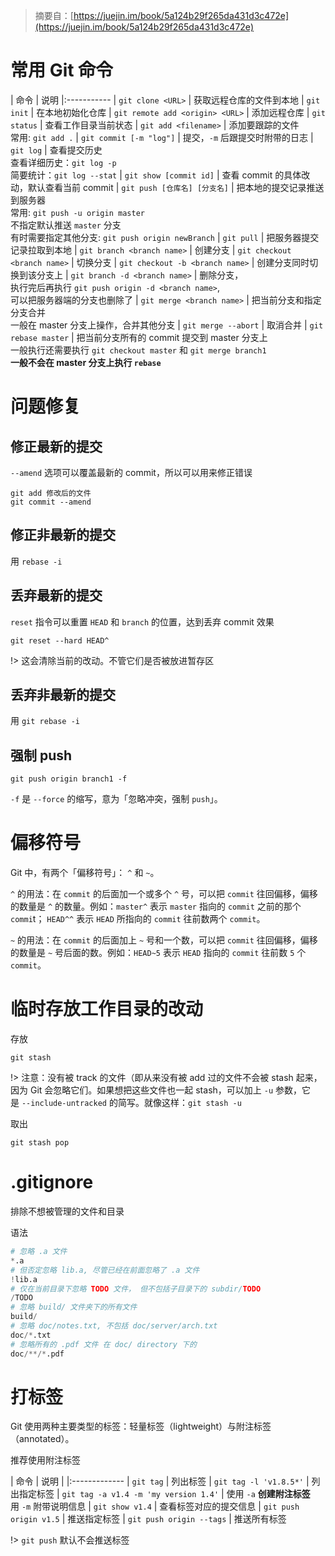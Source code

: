 > 摘要自：[https://juejin.im/book/5a124b29f265da431d3c472e](https://juejin.im/book/5a124b29f265da431d3c472e)


# 常用 Git 命令
| 命令 | 说明
|:-----------
| `git clone <URL>` | 获取远程仓库的文件到本地
| `git init` | 在本地初始化仓库
| `git remote add <origin> <URL>` | 添加远程仓库
| `git status` | 查看工作目录当前状态
| `git add <filename>` | 添加要跟踪的文件 <br> 常用: `git add .`
| `git commit [-m "log"]` | 提交，`-m` 后跟提交时附带的日志
| `git log` | 查看提交历史 <br> 查看详细历史：`git log -p` <br> 简要统计：`git log --stat`
| `git show [commit id]` | 查看 commit 的具体改动，默认查看当前 commit
| `git push [仓库名] [分支名]` | 把本地的提交记录推送到服务器 <br> 常用: `git push -u origin master` <br> 不指定默认推送 `master` 分支 <br> 有时需要指定其他分支: `git push origin newBranch`
| `git pull` | 把服务器提交记录拉取到本地
| `git branch <branch name>` | 创建分支
| `git checkout <branch name>` | 切换分支
| `git checkout -b <branch name>` | 创建分支同时切换到该分支上
| `git branch -d <branch name>` | 删除分支，<br>执行完后再执行 `git push origin -d <branch name>`, <br>可以把服务器端的分支也删除了
| `git merge <branch name>` | 把当前分支和指定分支合并 <br> 一般在 master 分支上操作，合并其他分支
| `git merge --abort` | 取消合并
| `git rebase master` | 把当前分支所有的 commit 提交到 master 分支上 <br> 一般执行还需要执行 `git checkout master` 和 `git merge branch1` <br> **一般不会在 master 分支上执行 `rebase`**


# 问题修复

## 修正最新的提交

`--amend` 选项可以覆盖最新的 commit，所以可以用来修正错误
``` 
git add 修改后的文件
git commit --amend
```

## 修正非最新的提交

用 `rebase -i`

## 丢弃最新的提交

`reset` 指令可以重置 `HEAD` 和 `branch` 的位置，达到丢弃 commit 效果
```
git reset --hard HEAD^
```
!> 这会清除当前的改动。不管它们是否被放进暂存区

## 丢弃非最新的提交
用 `git rebase -i`


## 强制 push
```
git push origin branch1 -f
```
`-f` 是 `--force` 的缩写，意为「忽略冲突，强制 `push`」。

# 偏移符号

 Git 中，有两个「偏移符号」： `^` 和 `~`。

 `^` 的用法：在 `commit` 的后面加一个或多个 `^` 号，可以把 `commit` 往回偏移，偏移的数量是 `^` 的数量。例如：`master^` 表示 `master` 指向的 `commit` 之前的那个 `commi`t； `HEAD^^` 表示 `HEAD` 所指向的 `commit` 往前数两个 `commit`。

`~` 的用法：在 `commit` 的后面加上 `~` 号和一个数，可以把 `commit` 往回偏移，偏移的数量是 `~` 号后面的数。例如：`HEAD~5` 表示 `HEAD` 指向的 `commit` 往前数 `5` 个 `commit`。

# 临时存放工作目录的改动

存放

```
git stash
```

!> 注意：没有被 track 的文件（即从来没有被 add 过的文件不会被 stash 起来，因为 Git 会忽略它们。如果想把这些文件也一起 stash，可以加上 `-u` 参数，它是 `--include-untracked` 的简写。就像这样：`git stash -u`


取出

```
git stash pop
```

# .gitignore

排除不想被管理的文件和目录

语法

``` python
# 忽略 .a 文件
*.a
# 但否定忽略 lib.a, 尽管已经在前面忽略了 .a 文件
!lib.a
# 仅在当前目录下忽略 TODO 文件， 但不包括子目录下的 subdir/TODO
/TODO
# 忽略 build/ 文件夹下的所有文件
build/
# 忽略 doc/notes.txt, 不包括 doc/server/arch.txt
doc/*.txt
# 忽略所有的 .pdf 文件 在 doc/ directory 下的
doc/**/*.pdf
```

# 打标签

Git 使用两种主要类型的标签：轻量标签（lightweight）与附注标签（annotated）。

推荐使用附注标签


| 命令 | 说明 |
|:-------------
| `git tag` | 列出标签
| `git tag -l 'v1.8.5*'` | 列出指定标签
| `git tag -a v1.4 -m 'my version 1.4'` | 使用 `-a` **创建附注标签** <br> 用 `-m` 附带说明信息
| `git show v1.4` | 查看标签对应的提交信息
| `git push origin v1.5` | 推送指定标签
| `git push origin --tags` | 推送所有标签

!> `git push` 默认不会推送标签